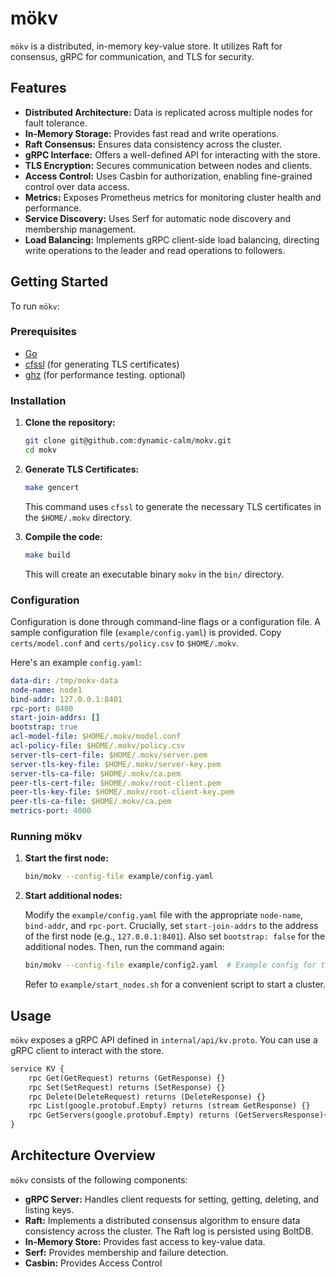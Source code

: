 # mökv

`mökv` is a distributed, in-memory key-value store. It utilizes Raft for consensus, gRPC for communication, and TLS for security.

## Features

- **Distributed Architecture:** Data is replicated across multiple nodes for fault tolerance.
- **In-Memory Storage:** Provides fast read and write operations.
- **Raft Consensus:** Ensures data consistency across the cluster.
- **gRPC Interface:** Offers a well-defined API for interacting with the store.
- **TLS Encryption:** Secures communication between nodes and clients.
- **Access Control:** Uses Casbin for authorization, enabling fine-grained control over data access.
- **Metrics:** Exposes Prometheus metrics for monitoring cluster health and performance.
- **Service Discovery:** Uses Serf for automatic node discovery and membership management.
- **Load Balancing:** Implements gRPC client-side load balancing, directing write operations to the leader and read operations to followers.

## Getting Started

To run `mökv`:

### Prerequisites

- [Go](https://go.dev/dl/)
- [cfssl](https://github.com/cloudflare/cfssl) (for generating TLS certificates)
- [ghz](https://ghz.sh/) (for performance testing. optional)

### Installation

1. **Clone the repository:**

   ```bash
   git clone git@github.com:dynamic-calm/mokv.git
   cd mokv
   ```

2. **Generate TLS Certificates:**

   ```bash
   make gencert
   ```

   This command uses `cfssl` to generate the necessary TLS certificates in the `$HOME/.mokv` directory.

3. **Compile the code:**

   ```bash
   make build
   ```

   This will create an executable binary `mokv` in the `bin/` directory.

### Configuration

Configuration is done through command-line flags or a configuration file. A sample configuration file (`example/config.yaml`) is provided. Copy `certs/model.conf` and `certs/policy.csv` to `$HOME/.mokv`.

Here's an example `config.yaml`:

```yaml
data-dir: /tmp/mokv-data
node-name: node1
bind-addr: 127.0.0.1:8401
rpc-port: 8400
start-join-addrs: []
bootstrap: true
acl-model-file: $HOME/.mokv/model.conf
acl-policy-file: $HOME/.mokv/policy.csv
server-tls-cert-file: $HOME/.mokv/server.pem
server-tls-key-file: $HOME/.mokv/server-key.pem
server-tls-ca-file: $HOME/.mokv/ca.pem
peer-tls-cert-file: $HOME/.mokv/root-client.pem
peer-tls-key-file: $HOME/.mokv/root-client-key.pem
peer-tls-ca-file: $HOME/.mokv/ca.pem
metrics-port: 4000
```

### Running mökv

1. **Start the first node:**

   ```bash
   bin/mokv --config-file example/config.yaml
   ```

2. **Start additional nodes:**

   Modify the `example/config.yaml` file with the appropriate `node-name`, `bind-addr`, and `rpc-port`. Crucially, set `start-join-addrs` to the address of the first node (e.g., `127.0.0.1:8401`). Also set `bootstrap: false` for the additional nodes. Then, run the command again:

   ```bash
   bin/mokv --config-file example/config2.yaml  # Example config for the second node
   ```

   Refer to `example/start_nodes.sh` for a convenient script to start a cluster.

## Usage

`mökv` exposes a gRPC API defined in `internal/api/kv.proto`. You can use a gRPC client to interact with the store.

```proto
service KV {
    rpc Get(GetRequest) returns (GetResponse) {}
    rpc Set(SetRequest) returns (SetResponse) {}
    rpc Delete(DeleteRequest) returns (DeleteResponse) {}
    rpc List(google.protobuf.Empty) returns (stream GetResponse) {}
    rpc GetServers(google.protobuf.Empty) returns (GetServersResponse){}
}
```

## Architecture Overview

`mökv` consists of the following components:

- **gRPC Server:** Handles client requests for setting, getting, deleting, and listing keys.
- **Raft:** Implements a distributed consensus algorithm to ensure data consistency across the cluster. The Raft log is persisted using BoltDB.
- **In-Memory Store:** Provides fast access to key-value data.
- **Serf:** Provides membership and failure detection.
- **Casbin:** Provides Access Control
